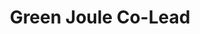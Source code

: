 ---
layout: member
weight: 5
name: Rosalyn Carr 
project: Green Joule
title: Green Joule Co-Lead
img: /assets/images/members/Roz.jpg
email: rosalyncarr@ieee.org 
status: alumni
biography: Roz is a third year Biomedical Engineering student under both the faculties of Applied Science and Medicine. She is one of two leads for Green Joule this year. When she isn't busy (rarely), you can often find her writing scripts in MATLAB for cellular image processing.
linkedin: https://www.linkedin.com/in/rosalyncarr/
---
